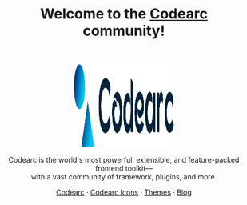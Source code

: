 <h1 align="center">Welcome to the <a href="https://getcodearc.vercel.app/">Codearc</a> community!</h1><br>

<p align="center">
  <a href="https://getcodearc.vercel.app/">
    <img src="./logo.svg" alt="Codearc logo" width="200" height="165">
  </a>
</p>

<p align="center">
  Codearc is the world's most powerful, extensible, and feature-packed frontend toolkit—<br>with a vast community of framework, plugins, and more.
</p>

<p align="center">
  <a href="https://getcodearc.vercel.apl/docs/">Codearc</a>
  ·
  <a href="https://icons.getcodearc.vercel.app/">Codearc Icons</a>
  ·
  <a href="https://themes.getcodearc.vercel.app/">Themes</a>
  ·
  <a href="https://blog.getcodearc.vercel.app/">Blog</a>
</p>
